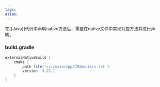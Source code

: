 ```yaml
---
tags: 
alias:
---
```

在[[Java]]代码中声明native方法后，需要在native文件中实现对应方法并进行声明。
### build.gradle
```groovy
externalNativeBuild {  
    cmake {  
        path file('src/main/cpp/CMakeLists.txt')  
        version '3.22.1'  
    }  
}
```
